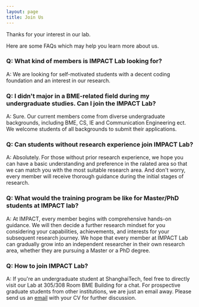 ```yaml
---
layout: page
title: Join Us
---
```


Thanks for your interest in our lab.

Here are some FAQs which may help you learn more about us.

### Q: What kind of members is IMPACT Lab looking for?

A: We are looking for self-motivated students with a decent coding foundation and an interest in our research.

### Q: I didn't major in a BME-related field during my undergraduate studies. Can I join the IMPACT Lab?

A: Sure. Our current members come from diverse undergraduate backgrounds, including BME, CS, IE and Communication Engineering ect. We welcome students of all backgrounds to submit their applications.

### Q: Can students without research experience join IMPACT Lab?

A: Absolutely. For those without prior research experience, we hope you can have a basic understanding and preference in the ralated area so that we can match you with the most suitable research area. And don't worry,  every member will receive thorough guidance during the initial stages of research.

### Q: What would the training program be like for Master/PhD students at IMPACT lab?

A: At IMPACT, every member begins with comprehensive hands-on guidance. We will then decide a further research mindset for you considering your capabilities, achievements, and interests for your subsequent research journey. We hope that every member at IMPACT Lab can gradually grow into an independent researcher in their own research area, whether they are pursuing a Master or a PhD degree.

### Q: How to join IMPACT Lab? 

A: If you're an undergraduate student at ShanghaiTech, feel free to directly visit our Lab at 305/308 Room BME Building for a chat. For prospective graduate students from other institutions, we are just an email away. Please send us an <a href="mailto:cuizhm@shanghaitech.edu.cn" >email</a> with your CV for further discussion.



